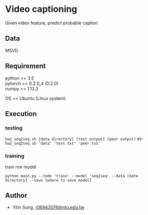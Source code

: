 # **Video captioning**
Given video feature, predict probable caption

## **Data**
MSVD

## **Requirement**
python >= 3.5 <br/>
pytorch == 0.2.0_4 (0.2.0) <br/>
numpy == 1.13.3 <br/>

OS == Ubuntu (Linux system)

## **Execution**

### **testing**

`hw2_seq2seq.sh [data directory] [test output] [peer output]`
ex: <br/>
`hw2_seq2seq.sh 'data' 'test.txt' 'peer.txt'`

### **training**

train rnn model<br/>

`python main.py --todo 'train' --model 'seq2seq' --data [data directory] --save [where to save model]`

## **Author**

* Yilin Sung, r06942076@ntu.edu.tw